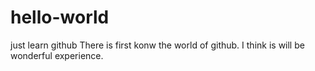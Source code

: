 # hello-world
just learn github
There is first konw the world of github.
I think is will be wonderful experience.
